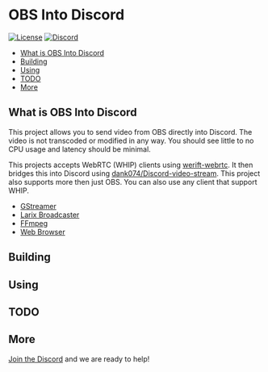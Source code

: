 # OBS Into Discord

[![License][license-image]][license-url]
[![Discord][discord-image]][discord-invite-url]

- [What is OBS Into Discord](#what-is-obs-into-discord)
- [Building](#building)
- [Using](#using)
- [TODO](#todo)
- [More](#more)

## What is OBS Into Discord

This project allows you to send video from OBS directly into Discord.
The video is not transcoded or modified in any way. You should see
little to no CPU usage and latency should be minimal.

This projects accepts WebRTC (WHIP) clients using [werift-webrtc](https://github.com/shinyoshiaki/werift-webrtc). It then bridges this
into Discord using [dank074/Discord-video-stream](https://github.com/dank074/Discord-video-stream). This project also supports more then
just OBS. You can also use any client that support WHIP.

* [GStreamer](https://gstreamer.freedesktop.org/documentation/webrtchttp/whipsink.html?gi-language=c)
* [Larix Broadcaster](https://softvelum.com/larix/)
* [FFmpeg](https://github.com/ossrs/ffmpeg-webrtc)
* [Web Browser](https://github.com/Eyevinn/whip)


## Building

## Using

## TODO

## More

[Join the Discord][discord-invite-url] and we are ready to help!

[license-image]: https://img.shields.io/badge/License-MIT-yellow.svg
[license-url]: https://opensource.org/licenses/MIT
[discord-image]: https://img.shields.io/discord/1162823780708651018?logo=discord
[discord-invite-url]: https://discord.gg/An5jjhNUE3
